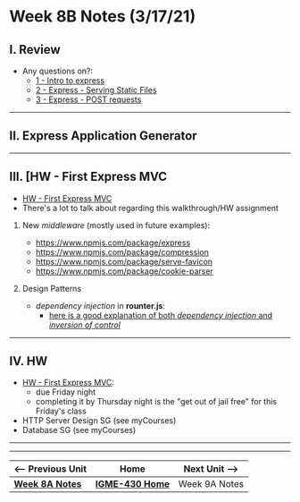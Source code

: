 # Week 8B Notes (3/17/21)

## I. Review

- Any questions on?:
  - [1 - Intro to express](../express/1-express-intro.md)
  - [2 - Express - Serving Static Files](../express/2-express-serving-static-files.md)
  - [3 - Express - POST requests](../express/3-express-post-requests.md)

<hr>

## II. Express Application Generator

<hr>

## III. [HW - First Express MVC

- [HW - First Express MVC](https://github.com/tonethar/IGME-430-Spring-2021/blob/main/hw-notes/HW-first-express-mvc.md)
- There's a lot to talk about regarding this walkthrough/HW assignment

1) New *middleware* (mostly used in future examples):
    - https://www.npmjs.com/package/express
    - https://www.npmjs.com/package/compression
    - https://www.npmjs.com/package/serve-favicon
    - https://www.npmjs.com/package/cookie-parser

2) Design Patterns
    - *dependency injection* in **rounter.js**:
      - [here is a good explanation of both *dependency injection* and *inversion of control*](https://www.freecodecamp.org/news/a-quick-intro-to-dependency-injection-what-it-is-and-when-to-use-it-7578c84fa88f/)
 

<hr>

## IV. HW
- [HW - First Express MVC](https://github.com/tonethar/IGME-430-Spring-2021/blob/main/hw-notes/HW-first-express-mvc.md):
  - due Friday night
  - completing it by Thursday night is the "get out of jail free" for this Friday's class
- HTTP Server Design SG (see myCourses)
- Database SG (see myCourses)


<hr><hr>

| <-- Previous Unit | Home | Next Unit -->
| --- | --- | --- 
| [**Week 8A Notes**](8A.md)   |  [**IGME-430 Home**](../README.md) | Week 9A Notes
